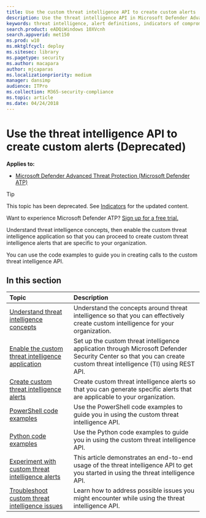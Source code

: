 ```yaml
---
title: Use the custom threat intelligence API to create custom alerts
description: Use the threat intelligence API in Microsoft Defender Advanced Threat Protection to create custom alerts
keywords: threat intelligence, alert definitions, indicators of compromise
search.product: eADQiWindows 10XVcnh
search.appverid: met150
ms.prod: w10
ms.mktglfcycl: deploy
ms.sitesec: library
ms.pagetype: security
ms.author: macapara
author: mjcaparas
ms.localizationpriority: medium
manager: dansimp
audience: ITPro
ms.collection: M365-security-compliance 
ms.topic: article
ms.date: 04/24/2018
---
```


# Use the threat intelligence API to create custom alerts (Deprecated)

**Applies to:**
- [Microsoft Defender Advanced Threat Protection (Microsoft Defender ATP)](https://go.microsoft.com/fwlink/p/?linkid=2069559)

> [!TIP]
> This topic has been deprecated. See [Indicators](ti-indicator.md) for the updated content.
> 
> Want to experience Microsoft Defender ATP? [Sign up for a free trial.](https://www.microsoft.com/microsoft-365/windows/microsoft-defender-atp?ocid=docs-wdatp-customti-abovefoldlink) 

Understand threat intelligence concepts, then enable the custom threat intelligence application so that you can proceed to create custom threat intelligence alerts that are specific to your organization.

You can use the code examples to guide you in creating calls to the custom threat intelligence API.

## In this section

Topic | Description
:---|:---
[Understand threat intelligence concepts](threat-indicator-concepts.md) |  Understand the concepts around threat intelligence so that you can effectively create custom intelligence for your organization.
[Enable the custom threat intelligence application](enable-custom-ti.md) | Set up the custom threat intelligence application through Microsoft Defender Security Center so that you can create custom threat intelligence (TI) using REST API.
[Create custom threat intelligence alerts](custom-ti-api.md) | Create custom threat intelligence alerts so that you can generate specific alerts that are applicable to your organization.
[PowerShell code examples](powershell-example-code.md) | Use the PowerShell code examples to guide you in using the custom threat intelligence API.
[Python code examples](python-example-code.md) | Use the Python code examples to guide you in using the custom threat intelligence API.
[Experiment with custom threat intelligence alerts](experiment-custom-ti.md) | This article demonstrates an end-to-end usage of the threat intelligence API to get you started in using the threat intelligence API.
[Troubleshoot custom threat intelligence issues](troubleshoot-custom-ti.md) | Learn how to address possible issues you might encounter while using the threat intelligence API.
